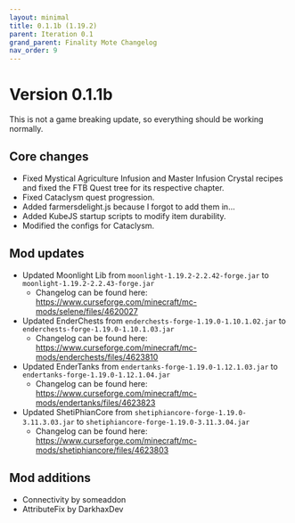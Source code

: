 ```yaml
---
layout: minimal
title: 0.1.1b (1.19.2)
parent: Iteration 0.1
grand_parent: Finality Mote Changelog
nav_order: 9
---
```


# Version 0.1.1b

This is not a game breaking update, so everything should be working normally.

## Core changes
- Fixed Mystical Agriculture Infusion and Master Infusion Crystal recipes and fixed the FTB Quest tree for its respective chapter.
- Fixed Cataclysm quest progression.
- Added farmersdelight.js because I forgot to add them in...
- Added KubeJS startup scripts to modify item durability.
- Modified the configs for Cataclysm.

## Mod updates
- Updated Moonlight Lib from `moonlight-1.19.2-2.2.42-forge.jar` to `moonlight-1.19.2-2.2.43-forge.jar` 
  - Changelog can be found here: https://www.curseforge.com/minecraft/mc-mods/selene/files/4620027
- Updated EnderChests from `enderchests-forge-1.19.0-1.10.1.02.jar` to `enderchests-forge-1.19.0-1.10.1.03.jar`
  - Changelog can be found here: https://www.curseforge.com/minecraft/mc-mods/enderchests/files/4623810
- Updated EnderTanks from `endertanks-forge-1.19.0-1.12.1.03.jar` to `endertanks-forge-1.19.0-1.12.1.04.jar`
  - Changelog can be found here: https://www.curseforge.com/minecraft/mc-mods/endertanks/files/4623823
- Updated ShetiPhianCore from `shetiphiancore-forge-1.19.0-3.11.3.03.jar` to `shetiphiancore-forge-1.19.0-3.11.3.04.jar`
  - Changelog can be found here: https://www.curseforge.com/minecraft/mc-mods/shetiphiancore/files/4623803

## Mod additions
- Connectivity by someaddon
- AttributeFix by DarkhaxDev